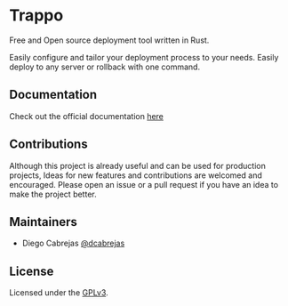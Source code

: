 # Trappo

Free and Open source deployment tool written in Rust.

Easily configure and tailor your deployment process to your needs.
Easily deploy to any server or rollback with one command.  

## Documentation
Check out the official documentation [here](https://github.com/dcabrejas/trappo/blob/master/docs/index.md)

## Contributions
Although this project is already useful and can be used for production projects,
Ideas for new features and contributions are welcomed and encouraged. Please open an issue or
a pull request if you have an idea to make the project better.

## Maintainers
* Diego Cabrejas [@dcabrejas](https://github.com/dcabrejas)

## License
Licensed under the [GPLv3](https://github.com/deployphp/deployer/blob/master/LICENSE).
